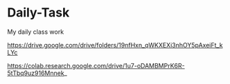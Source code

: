 # Daily-Task
My daily class work

https://drive.google.com/drive/folders/19nfHxn_qWKXEXi3nhOY5pAxeiFt_kLYc

https://colab.research.google.com/drive/1u7-oDAMBMPrK6R-5tTbq9uz916Mnnek_

